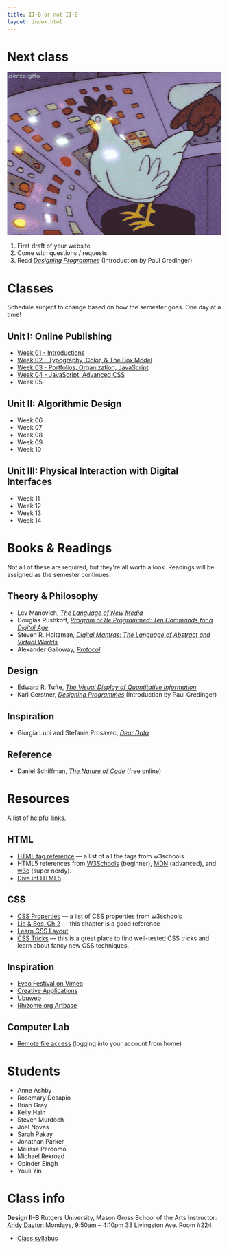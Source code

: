 ```yaml
---
title: II-B or not II-B
layout: index.html
---
```


Next class
============

![Work time!](/assets/03/work-chicken.gif)

 1. First draft of your website
 2. Come with questions / requests
 3. Read [_Designing Programmes_](https://s3.amazonaws.com/2b.andydayton.com/Gerstner_Designing-Programmes.pdf) (Introduction by Paul Gredinger)




Classes
=========

Schedule subject to change based on how the semester goes. One day at a time!

Unit I: Online Publishing
-------------------------

* [Week 01 - Introductions](classes/01/)
* [Week 02 - Typography, Color, & The Box Model](classes/02/)
* [Week 03 - Portfolios, Organization, JavaScript](classes/03/)
* [Week 04 - JavaScript, Advanced CSS](classes/04/)
* Week 05

Unit II: Algorithmic Design
------------------------------

* Week 06
* Week 07
* Week 08
* Week 09
* Week 10

Unit III: Physical Interaction with Digital Interfaces
-----------------------------------------------------

* Week 11
* Week 12
* Week 13
* Week 14


Books & Readings
=================

Not all of these are required, but they're all worth a look. Readings will be assigned as the semester continues.

Theory & Philosophy
--------------------
* Lev Manovich, [_The Language of New Media_](/assets/the+language+of+the+new+media_manovich.pdf)
* Douglas Rushkoff, [_Program or Be Programmed: Ten Commands for a Digital Age_](/assets/rushkoff-program-or-be-programmed.pdf)
* Steven R. Holtzman, [_Digital Mantras: The Language of Abstract and Virtual Worlds_](https://www.goodreads.com/book/show/1485977.Digital_Mantras)
* Alexander Galloway, [_Protocol_](https://mitpress.mit.edu/books/protocol)

Design
-------
* Edward R. Tufte, [_The Visual Display of Quantitative Information_](https://www.goodreads.com/book/show/17744.The_Visual_Display_of_Quantitative_Information)
* Karl Gerstner, [_Designing Programmes_](https://s3.amazonaws.com/2b.andydayton.com/Gerstner_Designing-Programmes.pdf) (Introduction by Paul Gredinger)


Inspiration
------------
* Giorgia Lupi and Stefanie Prosavec, [_Dear Data_](https://www.goodreads.com/book/show/28465052-dear-data)


Reference
---------
* Daniel Schiffman, [_The Nature of Code_](http://natureofcode.com/book/) (free online)


Resources
==========

A list of helpful links.

HTML
-----

* [HTML tag reference](http://www.w3schools.com/tags/) — a list of all the tags from w3schools
* HTML5 references from [W3Schools](http://www.w3schools.com/html/html5_intro.asp) (beginner), [MDN](https://developer.mozilla.org/en-US/docs/Web/Guide/HTML/HTML5) (advanced), and [w3c](http://www.w3.org/TR/html5/) (super nerdy).
* [Dive int HTML5](http://diveintohtml5.info/)

CSS
----

* [CSS Properties](http://www.w3schools.com/cssref/) — a list of CSS properties from w3schools
* [Lie &amp; Bos, Ch.2](http://www.w3.org/Style/LieBos2e/enter/) — this chapter is a good reference
* [Learn CSS Layout](http://learnlayout.com/toc.html)
* [CSS Tricks](http://css-tricks.com/) — this is a great place to find well-tested CSS tricks and learn about fancy new CSS techniques.


Inspiration
------------

 * [Eyeo Festival on Vimeo](https://vimeo.com/eyeofestival)
 * [Creative Applications](http://www.creativeapplications.net/)
 * [Ubuweb](http://ubuweb.com/)
 * [Rhizome.org Artbase](http://rhizome.org/art/artbase/)

Computer Lab
-------------

 * [Remote file access](http://art.rutgers.edu/Computer_Lab_Information/remote_file_access/index.html) (logging into your account from home)


Students
==========

* Anne Ashby
* Rosemary Desapio
* Brian Gray
* Kelly Hain
* Steven Murdoch
* Joel Novas
* Sarah Pakay
* Jonathan Parker
* Melissa Perdomo
* Michael Rexroad
* Opinder Singh
* Youli Yin


Class info
===========

**Design II-B**
Rutgers University, Mason Gross School of the Arts
Instructor: [Andy Dayton](andrew.dayton@rutgers.edu)
Mondays, 9:50am – 4:10pm
33 Livingston Ave. Room #224

 * [Class syllabus](https://docs.google.com/document/d/1cwxx9aWn1HdeqI9jF9a869dTQFoC5qtUhDZKN6fPz6c/edit?usp=drive_web)
